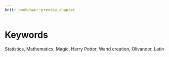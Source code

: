 ```yaml
---
knit: bookdown::preview_chapter
---
```

  
# Keywords

Statistics, Mathematics, Magic, Harry Potter, Wand creation, Olivander, Latin
